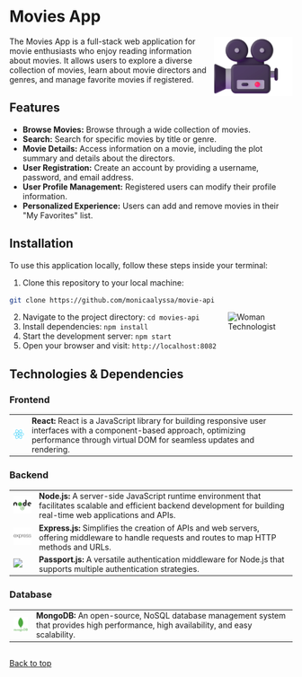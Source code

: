 # Movies App <a name="top"></a>
<img align="right" src="moviecamera.svg" alt="Movie Camera" width="140"/>
The Movies App is a full-stack web application for movie enthusiasts who enjoy reading information about movies. It allows users to explore a diverse collection of movies, learn about movie directors and genres, and manage favorite movies if registered.

## Features

- **Browse Movies:** Browse through a wide collection of movies.
- **Search:** Search for specific movies by title or genre.
- **Movie Details:** Access information on a movie, including the plot summary and details about the directors.
- **User Registration:** Create an account by providing a username, password, and email address.
- **User Profile Management:** Registered users can modify their profile information.
- **Personalized Experience:** Users can add and remove movies in their "My Favorites" list.

## Installation

To use this application locally, follow these steps inside your terminal:

1. Clone this repository to your local machine:
```bash
git clone https://github.com/monicaalyssa/movie-api
```
<img align="right" src="https://raw.githubusercontent.com/Tarikul-Islam-Anik/Telegram-Animated-Emojis/main/People/Woman%20Technologist.webp" alt="Woman Technologist" width="115"/>

2. Navigate to the project directory: `cd movies-api`
3. Install dependencies: `npm install`
4. Start the development server: `npm start`
5. Open your browser and visit: `http://localhost:8082`

## Technologies & Dependencies
### Frontend
<table><tr><td><img src="https://github.com/devicons/devicon/blob/master/icons/react/react-original.svg" width="60"/></td><td><strong>React:</strong> React is a JavaScript library for building responsive user interfaces with a component-based approach, optimizing performance through virtual DOM for seamless updates and rendering.</td></tr></tr></table>

### Backend
<table><tr><td><img src="https://github.com/devicons/devicon/blob/master/icons/nodejs/nodejs-original-wordmark.svg" width="60"/></td><td><strong>Node.js:</strong> A server-side JavaScript runtime environment that facilitates scalable and efficient backend development for building real-time web applications and APIs.</td></tr><tr><td><img src="https://github.com/devicons/devicon/blob/master/icons/express/express-original-wordmark.svg" width="60"/></td><td><strong>Express.js:</strong> Simplifies the creation of APIs and web servers, offering middleware to handle requests and routes to map HTTP methods and URLs.</td></tr><tr><td><img src="https://cdn.glitch.me/project-avatar/0d184ee3-fd8d-4b94-acf4-b4e686e57375.png" width="60"/></td><td><strong>Passport.js:</strong> A versatile authentication middleware for Node.js that supports multiple authentication strategies.</td></tr></table>

### Database
<table><tr><td><img src="https://github.com/devicons/devicon/blob/master/icons/mongodb/mongodb-plain-wordmark.svg" width="60"/></td><td><strong>MongoDB:</strong> An open-source, NoSQL database management system that provides high performance, high availability, and easy scalability.</td></tr></table>

##
[Back to top](#top)
